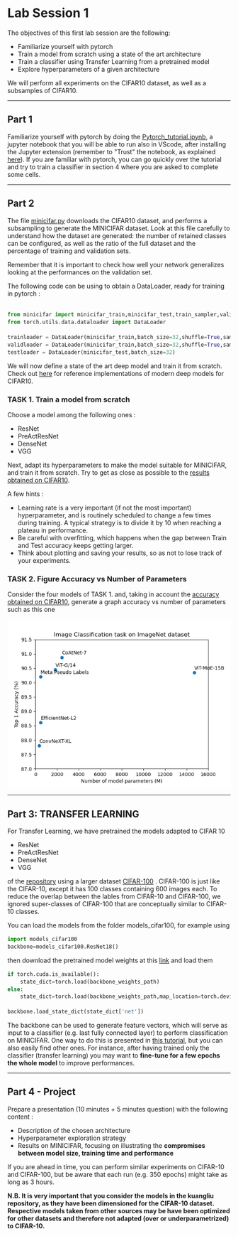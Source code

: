 # Lab Session 1 

The objectives of this first lab session are the following:
- Familiarize yourself with pytorch
- Train a model from scratch using a state of the art architecture
- Train a classifier using Transfer Learning from a pretrained model
- Explore hyperparameters of a given architecture

We will perform all experiments on the CIFAR10 dataset, as well as a subsamples of CIFAR10. 

---
## Part 1

Familiarize yourself with pytorch by doing the [Pytorch_tutorial.ipynb](Pytorch_tutorial.ipynb), a jupyter notebook that you will be able to run also in VScode, after installing the Jupyter extension (remember to "Trust" the notebook, as explained [here](https://code.visualstudio.com/docs/python/jupyter-support)). If you are familiar with pytorch, you can go quickly over the tutorial and try to train a classifier in section 4 where you are asked to complete some cells.

---
## Part 2 


The file [minicifar.py](minicifar.py) downloads the CIFAR10 dataset, and performs a subsampling to generate the MINICIFAR dataset. Look at this file carefully to understand how the dataset are generated: the number of retained classes can be configured, as well as the ratio of the full dataset and the percentage of training and validation sets.


Remember that it is important to check how well your network generalizes looking at the performances on the validation set.

The following code can be using to obtain a DataLoader, ready for training in pytorch : 
```python

from minicifar import minicifar_train,minicifar_test,train_sampler,valid_sampler
from torch.utils.data.dataloader import DataLoader

trainloader = DataLoader(minicifar_train,batch_size=32,shuffle=True,sampler=train_sampler)
validloader = DataLoader(minicifar_train,batch_size=32,shuffle=True,sampler=valid_sampler)
testloader = DataLoader(minicifar_test,batch_size=32) 
```


We will now define a state of the art deep model and train it from scratch. Check out [here](https://github.com/kuangliu/pytorch-cifar/tree/master/models) for reference implementations of modern deep models for CIFAR10. 

### TASK 1. Train a model from scratch

Choose a model among the following ones : 
- ResNet
- PreActResNet
- DenseNet
- VGG
  

Next, adapt its hyperparameters to make the model suitable for MINICIFAR, and train it from scratch. Try to get as close as possible to the [results obtained on CIFAR10](https://github.com/kuangliu/pytorch-cifar). 


A few hints : 
- Learning rate is a very important (if not the most important) hyperparameter, and is routinely scheduled to change a few times during training. A typical strategy is to divide it by 10 when reaching a plateau in performance. 
- Be careful with overfitting, which happens when the gap between Train and Test accuracy keeps getting larger. 
- Think about plotting and saving your results, so as not to lose track of your experiments. 


### TASK 2. Figure Accuracy vs Number of Parameters
Consider the four models of TASK 1. and, taking in account the [accuracy obtained on CIFAR10](https://github.com/kuangliu/pytorch-cifar), generate a graph accuracy vs number of parameters such as this one

![Image](accuracy_vs_parameters_imagenet.png)

---
## Part 3: TRANSFER LEARNING

For Transfer Learning, we have pretrained the models adapted to CIFAR 10

- ResNet
- PreActResNet
- DenseNet
- VGG

of the [repository](https://github.com/kuangliu/pytorch-cifar) using a larger dataset [CIFAR-100](https://www.cs.toronto.edu/~kriz/cifar.html) . CIFAR-100 is just like the CIFAR-10, except it has 100 classes containing 600 images each. To reduce the overlap between the lables from CIFAR-10 and CIFAR-100, we ignored super-classes of CIFAR-100 that are conceptually similar to CIFAR-10 classes. 

You can load the models from the folder models_cifar100, for example using

```python
import models_cifar100
backbone=models_cifar100.ResNet18()
```

then download the pretrained model weights  at this [link](https://partage.imt.fr/index.php/s/o4ZzekyBHjgx4iS) and load them 

```python
if torch.cuda.is_available():
    state_dict=torch.load(backbone_weights_path)
else:
    state_dict=torch.load(backbone_weights_path,map_location=torch.device('cpu'))

backbone.load_state_dict(state_dict['net'])

```

The backbone can be used to generate feature vectors, which will serve as input to a classifier (e.g. last fully connected layer) to perform classification on MINICIFAR. One way to do this is presented in [this tutorial](https://pytorch.org/tutorials/beginner/transfer_learning_tutorial.html#convnet-as-fixed-feature-extractor), but you can also easily find other ones. For instance, after having trained only the classifier (transfer learning) you may want to **fine-tune for a few epochs the whole model** to improve performances.

---

## Part 4 - Project

Prepare a presentation (10 minutes + 5 minutes question) with the following content : 
- Description of the chosen architecture
- Hyperparameter exploration strategy 
- Results on MINICIFAR, focusing on illustrating the **compromises between model size, training time and performance**

If you are ahead in time, you can perform similar experiments on CIFAR-10 and CIFAR-100, but be aware that each run (e.g. 350 epochs) might take as long as 3 hours.

**N.B. It is very important that you consider the models in the kuangliu repository, as they have been dimensioned for the CIFAR-10 dataset. Respective models taken from other sources may be have been optimized for other datasets and therefore not adapted (over or underparametrized) to CIFAR-10.**